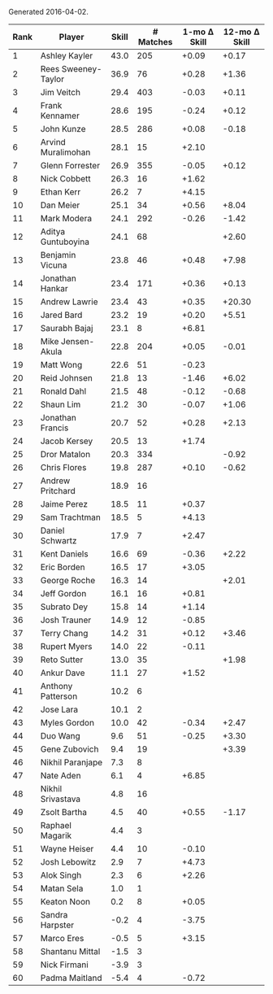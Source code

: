 Generated 2016-04-02.

| Rank | Player              | Skill | # Matches | 1-mo Δ Skill | 12-mo Δ Skill |
|------|---------------------|-------|-----------|--------------|---------------|
|    1 | Ashley Kayler       |  43.0 |       205 |        +0.09 |         +0.17 |
|    2 | Rees Sweeney-Taylor |  36.9 |        76 |        +0.28 |         +1.36 |
|    3 | Jim Veitch          |  29.4 |       403 |        -0.03 |         +0.11 |
|    4 | Frank Kennamer      |  28.6 |       195 |        -0.24 |         +0.12 |
|    5 | John Kunze          |  28.5 |       286 |        +0.08 |         -0.18 |
|    6 | Arvind Muralimohan  |  28.1 |        15 |        +2.10 |               |
|    7 | Glenn Forrester     |  26.9 |       355 |        -0.05 |         +0.12 |
|    8 | Nick Cobbett        |  26.3 |        16 |        +1.62 |               |
|    9 | Ethan Kerr          |  26.2 |         7 |        +4.15 |               |
|   10 | Dan Meier           |  25.1 |        34 |        +0.56 |         +8.04 |
|   11 | Mark Modera         |  24.1 |       292 |        -0.26 |         -1.42 |
|   12 | Aditya Guntuboyina  |  24.1 |        68 |              |         +2.60 |
|   13 | Benjamin Vicuna     |  23.8 |        46 |        +0.48 |         +7.98 |
|   14 | Jonathan Hankar     |  23.4 |       171 |        +0.36 |         +0.13 |
|   15 | Andrew Lawrie       |  23.4 |        43 |        +0.35 |        +20.30 |
|   16 | Jared Bard          |  23.2 |        19 |        +0.20 |         +5.51 |
|   17 | Saurabh Bajaj       |  23.1 |         8 |        +6.81 |               |
|   18 | Mike Jensen-Akula   |  22.8 |       204 |        +0.05 |         -0.01 |
|   19 | Matt Wong           |  22.6 |        51 |        -0.23 |               |
|   20 | Reid Johnsen        |  21.8 |        13 |        -1.46 |         +6.02 |
|   21 | Ronald Dahl         |  21.5 |        48 |        -0.12 |         -0.68 |
|   22 | Shaun Lim           |  21.2 |        30 |        -0.07 |         +1.06 |
|   23 | Jonathan Francis    |  20.7 |        52 |        +0.28 |         +2.13 |
|   24 | Jacob Kersey        |  20.5 |        13 |        +1.74 |               |
|   25 | Dror Matalon        |  20.3 |       334 |              |         -0.92 |
|   26 | Chris Flores        |  19.8 |       287 |        +0.10 |         -0.62 |
|   27 | Andrew Pritchard    |  18.9 |        16 |              |               |
|   28 | Jaime Perez         |  18.5 |        11 |        +0.37 |               |
|   29 | Sam Trachtman       |  18.5 |         5 |        +4.13 |               |
|   30 | Daniel Schwartz     |  17.9 |         7 |        +2.47 |               |
|   31 | Kent Daniels        |  16.6 |        69 |        -0.36 |         +2.22 |
|   32 | Eric Borden         |  16.5 |        17 |        +3.05 |               |
|   33 | George Roche        |  16.3 |        14 |              |         +2.01 |
|   34 | Jeff Gordon         |  16.1 |        16 |        +0.81 |               |
|   35 | Subrato Dey         |  15.8 |        14 |        +1.14 |               |
|   36 | Josh Trauner        |  14.9 |        12 |        -0.85 |               |
|   37 | Terry Chang         |  14.2 |        31 |        +0.12 |         +3.46 |
|   38 | Rupert Myers        |  14.0 |        22 |        -0.11 |               |
|   39 | Reto Sutter         |  13.0 |        35 |              |         +1.98 |
|   40 | Ankur Dave          |  11.1 |        27 |        +1.52 |               |
|   41 | Anthony Patterson   |  10.2 |         6 |              |               |
|   42 | Jose Lara           |  10.1 |         2 |              |               |
|   43 | Myles Gordon        |  10.0 |        42 |        -0.34 |         +2.47 |
|   44 | Duo Wang            |   9.6 |        51 |        -0.25 |         +3.30 |
|   45 | Gene Zubovich       |   9.4 |        19 |              |         +3.39 |
|   46 | Nikhil Paranjape    |   7.3 |         8 |              |               |
|   47 | Nate Aden           |   6.1 |         4 |        +6.85 |               |
|   48 | Nikhil Srivastava   |   4.8 |        16 |              |               |
|   49 | Zsolt Bartha        |   4.5 |        40 |        +0.55 |         -1.17 |
|   50 | Raphael Magarik     |   4.4 |         3 |              |               |
|   51 | Wayne Heiser        |   4.4 |        10 |        -0.10 |               |
|   52 | Josh Lebowitz       |   2.9 |         7 |        +4.73 |               |
|   53 | Alok Singh          |   2.3 |         6 |        +2.26 |               |
|   54 | Matan Sela          |   1.0 |         1 |              |               |
|   55 | Keaton Noon         |   0.2 |         8 |        +0.05 |               |
|   56 | Sandra Harpster     |  -0.2 |         4 |        -3.75 |               |
|   57 | Marco Eres          |  -0.5 |         5 |        +3.15 |               |
|   58 | Shantanu Mittal     |  -1.5 |         3 |              |               |
|   59 | Nick Firmani        |  -3.9 |         3 |              |               |
|   60 | Padma Maitland      |  -5.4 |         4 |        -0.72 |               |